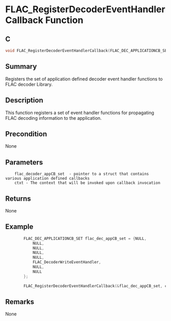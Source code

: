 # FLAC_RegisterDecoderEventHandlerCallback Function

## C

```c
void FLAC_RegisterDecoderEventHandlerCallback(FLAC_DEC_APPLICATIONCB_SET *flac_decoder_appCB_set, void *ctxt);
```

## Summary
Registers the set of application defined decoder event handler functions to FLAC decoder Library.

## Description
This function registers a set of event handler functions for propagating FLAC decoding information to the application.

## Precondition
None

## Parameters
        flac_decoder_appCB_set  - pointer to a struct that contains various application defined callbacks
        ctxt - The context that will be invoked upon callback invocation
        
## Returns
   None

## Example
```c
        FLAC_DEC_APPLICATIONCB_SET flac_dec_appCB_set = {NULL,
            NULL,
            NULL,
            NULL,
            NULL,
            FLAC_DecoderWriteEventHandler,
            NULL,
            NULL
        };
                
        FLAC_RegisterDecoderEventHandlerCallback(&flac_dec_appCB_set, ctxt);
```
## Remarks
None